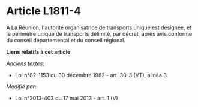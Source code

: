 # Article L1811-4

A La Réunion, l'autorité organisatrice de transports unique est désignée, et le périmètre unique de transports délimité, par
décret, après avis conforme du conseil départemental et du conseil régional.

**Liens relatifs à cet article**

_Anciens textes_:

  - Loi n°82-1153 du 30 décembre 1982 - art. 30-3 (VT), alinéa 3

_Modifié par_:

  - Loi n°2013-403 du 17 mai 2013 - art. 1 (V)
